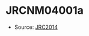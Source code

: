 <a name="material" />

# JRCNM04001a
<script type="application/ld+json">
  {
    "@context": "https://schema.org/",
    "@type": "ChemicalSubstance",
    "http://purl.org/dc/terms/conformsTo":
      {
        "@type": "CreativeWork",
        "@id": "https://bioschemas.org/profiles/ChemicalSubstance/0.4-RELEASE/"
      },
    "@id": "https://egonw.github.io/nanowiki/nanowiki394.html#material",
    "name": "JRCNM04001a",
    "sameAs": "http://127.0.0.1/mediawiki/index.php/Special:URIResolver/JRCNM04001a"
  }
</script>


* Source: [JRC2014](http://127.0.0.1/mediawiki/index.php/Special:URIResolver/JRC2014)
